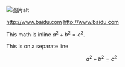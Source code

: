 ![图片alt](http://wangyang-bucket.oss-cn-beijing.aliyuncs.com/cms/image/1591273150892_1591273151160.png)


<http://www.baidu.com>
<http://www.baidu.com>

This math is inline $`a^2+b^2=c^2`$.

This is on a separate line

```math
a^2+b^2=c^2
```


